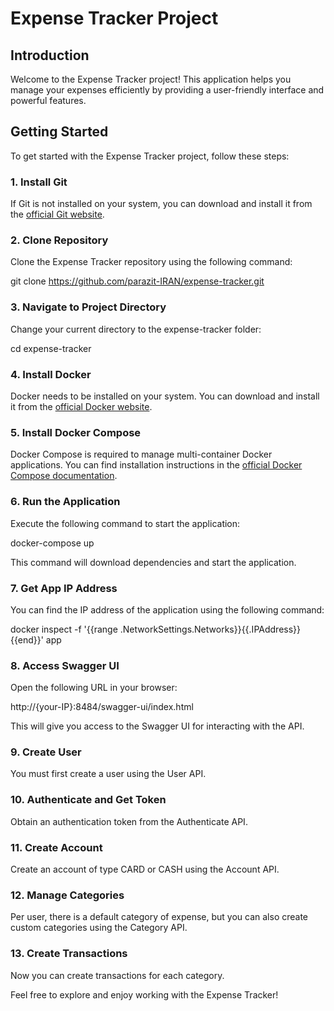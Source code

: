 # Expense Tracker Project

## Introduction

Welcome to the Expense Tracker project! This application helps you manage your expenses efficiently by providing a user-friendly interface and powerful features.

## Getting Started

To get started with the Expense Tracker project, follow these steps:

### 1. Install Git

If Git is not installed on your system, you can download and install it from the [official Git website](https://git-scm.com/).

### 2. Clone Repository

Clone the Expense Tracker repository using the following command:

git clone https://github.com/parazit-IRAN/expense-tracker.git

### 3. Navigate to Project Directory

Change your current directory to the expense-tracker folder:

cd expense-tracker

### 4. Install Docker

Docker needs to be installed on your system. You can download and install it from the [official Docker website](https://www.docker.com/get-started).

### 5. Install Docker Compose

Docker Compose is required to manage multi-container Docker applications. You can find installation instructions in the [official Docker Compose documentation](https://docs.docker.com/compose/install/).

### 6. Run the Application

Execute the following command to start the application:

docker-compose up

This command will download dependencies and start the application.

### 7. Get App IP Address

You can find the IP address of the application using the following command:

docker inspect -f '{{range .NetworkSettings.Networks}}{{.IPAddress}}{{end}}' app


### 8. Access Swagger UI

Open the following URL in your browser:

http://{your-IP}:8484/swagger-ui/index.html


This will give you access to the Swagger UI for interacting with the API.

### 9. Create User

You must first create a user using the User API.

### 10. Authenticate and Get Token

Obtain an authentication token from the Authenticate API.

### 11. Create Account

Create an account of type CARD or CASH using the Account API.

### 12. Manage Categories

Per user, there is a default category of expense, but you can also create custom categories using the Category API.

### 13. Create Transactions

Now you can create transactions for each category.

Feel free to explore and enjoy working with the Expense Tracker!
